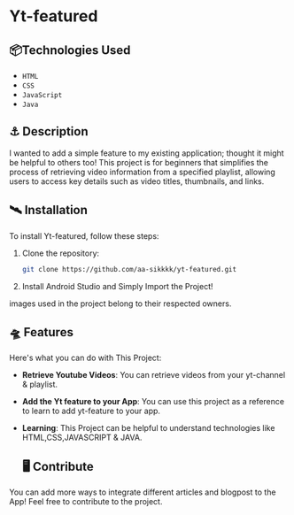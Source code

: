 # Yt-featured
## 📦Technologies Used
- `HTML`
- `CSS`
- `JavaScript`
- `Java`


## ⚓️ Description

 I wanted to add a simple feature to my existing application; thought it might be helpful to others too! This project is for beginners that simplifies the process of retrieving video information from a specified playlist, allowing users to access key details such as video titles, thumbnails, and links.


## 🛰 Installation

To install Yt-featured, follow these steps:

1. Clone the repository:

   ```bash
   git clone https://github.com/aa-sikkkk/yt-featured.git

  2. Install Android Studio and Simply Import the Project!

images used in the project belong to their respected owners.

## 🛸 Features
Here's what you can do with This Project:

- **Retrieve Youtube Videos**: You can retrieve videos from your yt-channel & playlist.

- **Add the Yt feature to your App**: You can use this project as a reference to learn to add yt-feature to your app.

- **Learning**: This Project can be helpful to understand technologies like HTML,CSS,JAVASCRIPT & JAVA.

  ## 🖥 Contribute
 You can add more ways to integrate different articles and blogpost to the App! Feel free to contribute to the project.

